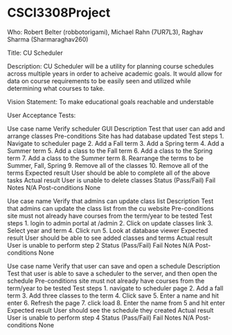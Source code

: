 # CSCI3308Project
Who: Robert Belter (robbotorigami), Michael Rahn (7UR7L3), Raghav Sharma (Sharmaraghav260)

Title: CU Scheduler

Description: CU Scheduler will be a utility for planning course schedules across multiple years in order to acheive academic goals. It would allow for data on course requirements to be easily seen and utilized while determining what courses to take.

Vision Statement: To make educational goals reachable and understable

User Acceptance Tests:

Use case name
	Verify scheduler GUI
Description
	Test that user can add and arrange classes
Pre-conditions
	Site has had database updated
Test steps
	1. Navigate to scheduler page
	2. Add a Fall term
	3. Add a Spring term
	4. Add a Summer term
	5. Add a class to the Fall term
	6. Add a class to the Spring term
	7. Add a class to the Summer term
	8. Rearrange the terms to be Summer, Fall, Spring
	9. Remove all of the classes 
	10. Remove all of the terms
Expected result
	User should be able to complete all of the above tasks
Actual result
	User is unable to delete classes
Status (Pass/Fail)
	Fail
Notes
	N/A
Post-conditions
	None
	
Use case name
	Verify that admins can update class list
Description
	Test that admins can update the class list from the cu website
Pre-conditions
	site must not already have courses from the term/year to be tested
Test steps
	1. login to admin portal at /admin
	2. Click on update classes link
	3. Select year and term
	4. Click run
	5. Look at database viewer
Expected result
	User should be able to see added classes and terms
Actual result
	User is unable to perform step 2
Status (Pass/Fail)
	Fail
Notes
	N/A
Post-conditions
	None
	
Use case name
	Verify that user can save and open a schedule
Description
	Test that user is able to save a scheduler to the server, and then open the schedule
Pre-conditions
	site must not already have courses from the term/year to be tested
Test steps
	1. navigate to scheduler page
	2. Add a fall term
	3. Add three classes to the term
	4. Click save
	5. Enter a name and hit enter
	6. Refresh the page
	7. click load
	8. Enter the name from 5 and hit enter
Expected result
	User should see the schedule they created
Actual result
	User is unable to perform step 4
Status (Pass/Fail)
	Fail
Notes
	N/A
Post-conditions
	None
	